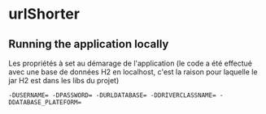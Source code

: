 # urlShorter

## Running the application locally

Les propriétés à set au démarage de l'application
(le code a été effectué avec une base de données H2 en localhost, 
c'est la raison pour laquelle le jar H2 est dans les libs du projet)

```shell
-DUSERNAME= -DPASSWORD= -DURLDATABASE= -DDRIVERCLASSNAME= -DDATABASE_PLATEFORM=
```

